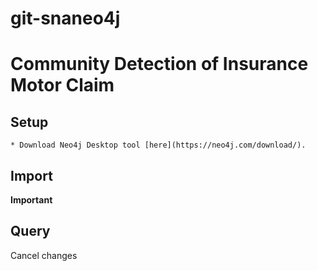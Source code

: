 # git-snaneo4j
# Community Detection of Insurance Motor Claim

## Setup
    * Download Neo4j Desktop tool [here](https://neo4j.com/download/).
## Import

**Important**

## Query
Cancel changes
